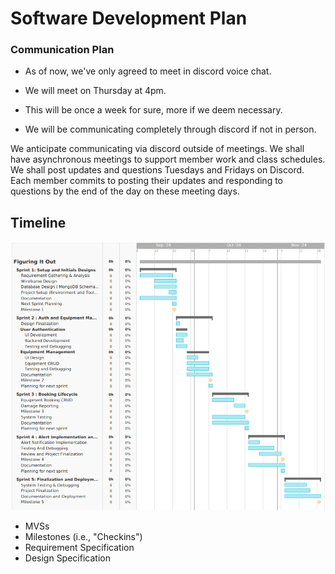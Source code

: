 # Software Development Plan

### Communication Plan
* As of now, we've only agreed to meet in discord voice chat.
* We will meet on Thursday at 4pm.
* This will be once a week for sure, more if we deem necessary.

* We will be communicating completely through discord if not in person.

We anticipate communicating via discord outside of meetings. We shall have asynchronous meetings to support member work and class schedules. We shall post updates and questions Tuesdays and Fridays on Discord. Each member commits to posting their updates and responding to questions by the end of the day on these meeting days.

## Timeline
![gantt](../assets/gantt-chart.png)


  * MVSs
  * Milestones (i.e., "Checkins")
  * Requirement Specification
  * Design Specification
